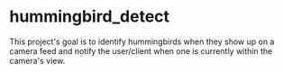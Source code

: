 # hummingbird_detect

This project's goal is to identify hummingbirds when they show up on a camera feed and notify the user/client when one is currently within the camera's view.
